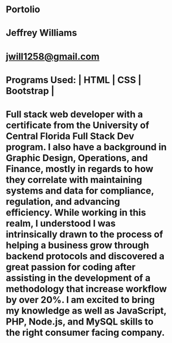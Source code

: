 # Portolio

# Jeffrey Williams
# jwill1258@gmail.com

# Programs Used: | HTML  |  CSS  |  Bootstrap  |

# Full stack web developer with a certificate from the University of Central Florida Full Stack Dev program. I also have a background in Graphic Design, Operations, and Finance, mostly in regards to how they correlate with maintaining systems and data for compliance, regulation, and advancing efficiency. While working in this realm, I understood I was intrinsically drawn to the process of helping a business grow through backend protocols and discovered a great passion for coding after assisting in the development of a methodology that increase workflow by over 20%. I am excited to bring my knowledge as well as JavaScript, PHP, Node.js, and MySQL skills to the right consumer facing company.
